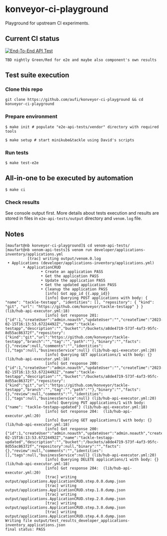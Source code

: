# konveyor-ci-playground
Playground for upstream CI experiments.

## Current CI status

[![End-To-End API Test](https://github.com/aufi/konveyor-ci-playground/actions/workflows/e2e-api-test.yml/badge.svg?branch=main)](https://github.com/aufi/konveyor-ci-playground/actions/workflows/e2e-api-test.yml)

```TBD nightly Green/Red for e2e and maybe also component's own results```

## Test suite execution

### Clone this repo

```
git clone https://github.com/aufi/konveyor-ci-playground && cd konveyor-ci-playground
```

### Prepare environment

```
$ make init # populate "e2e-api-tests/vendor" directory with required tools

$ make setup # start minikube&tackle using David's scripts
```

### Run tests

```
$ make test-e2e
```

## All-in-one to be executed by automation

```
$ make ci
```

### Check results

See console output first. More details about tests execution and results are stored in files in ```e2e-api-tests/output``` directory and ```venom.log``` file.


## Notes

```
[maufart@nb konveyor-ci-playground]$ cd venom-api-tests/
[maufart@nb venom-api-tests]$ venom run developer/applications-inventory/applications.yml 
          [trac] writing output/venom.0.log
 • Applications (developer/applications-inventory/applications.yml)
        • ApplicationCRUD
                • Create an application PASS
                • Get the application PASS
                • Update the application PASS
                • Get the updated application PASS
                • Cleanup the application PASS
                  [info] Got app_id {{.app_id}}
                  [info] Querying POST applications with body: { "name": "tackle-testapp", "identities": [], "repository": { "kind": "git", "url": "https://github.com/konveyor/tackle-testapp" } } (lib/hub-api-executor.yml:18)
                  [info] Got response 201: {"id":1,"createUser":"admin.noauth","updateUser":"","createTime":"2023-02-15T16:13:53.67224492Z","name":"tackle-testapp","description":"","bucket":"/buckets/a8de4719-573f-4af3-95fc-8d55ac86372f","repository":{"kind":"git","url":"https://github.com/konveyor/tackle-testapp","branch":"","tag":"","path":""},"binary":"","facts":{},"review":null,"comments":"","identities":[],"tags":null,"businessService":null} (lib/hub-api-executor.yml:20)
                  [info] Querying GET applications/1 with body: {} (lib/hub-api-executor.yml:18)
                  [info] Got response 200: {"id":1,"createUser":"admin.noauth","updateUser":"","createTime":"2023-02-15T16:13:53.67224492Z","name":"tackle-testapp","description":"","bucket":"/buckets/a8de4719-573f-4af3-95fc-8d55ac86372f","repository":{"kind":"git","url":"https://github.com/konveyor/tackle-testapp","branch":"","tag":"","path":""},"binary":"","facts":{},"review":null,"comments":"","identities":[],"tags":null,"businessService":null} (lib/hub-api-executor.yml:20)
                  [info] Querying PUT applications/1 with body: {"name": "tackle-testapp-updated"} (lib/hub-api-executor.yml:18)
                  [info] Got response 204:  (lib/hub-api-executor.yml:20)
                  [info] Querying GET applications/1 with body: {} (lib/hub-api-executor.yml:18)
                  [info] Got response 200: {"id":1,"createUser":"admin.noauth","updateUser":"admin.noauth","createTime":"2023-02-15T16:13:53.67224492Z","name":"tackle-testapp-updated","description":"","bucket":"/buckets/a8de4719-573f-4af3-95fc-8d55ac86372f","repository":null,"binary":"","facts":{},"review":null,"comments":"","identities":[],"tags":null,"businessService":null} (lib/hub-api-executor.yml:20)
                  [info] Querying DELETE applications/1 with body: {} (lib/hub-api-executor.yml:18)
                  [info] Got response 204:  (lib/hub-api-executor.yml:20)
                  [trac] writing output/applications.ApplicationCRUD.step.0.0.dump.json
                  [trac] writing output/applications.ApplicationCRUD.step.1.0.dump.json
                  [trac] writing output/applications.ApplicationCRUD.step.2.0.dump.json
                  [trac] writing output/applications.ApplicationCRUD.step.3.0.dump.json
                  [trac] writing output/applications.ApplicationCRUD.step.4.0.dump.json
Writing file output/test_results_developer_applications-inventory_applications.json
final status: PASS
```
